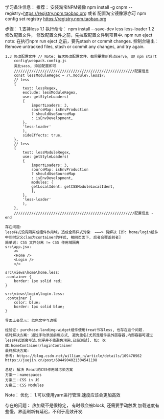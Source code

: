 学习备注信息：
推荐：
安装淘宝NPM镜像
npm install -g cnpm --registry=https://registry.npm.taobao.org
或者 配置淘宝镜像源亦可
npm config set registry https://registry.npm.taobao.org

步骤：
    1.支持less
    1.1 执行命令： npm install --save-dev less less-loader
    1.2 修改配置文件， 修改配置文件之前，先拉取配置文件到项目中.
        npm run eject
        note: 在执行npm run eject 之前，要先stash or commit changes.
        控制台输出： Remove untracked files, stash or commit any changes, and try again.
        
    1.3 修改配置文件 // Note: 每次修改配置文件，都需要重新启动serve, 即 npm start
        config\webpack.config.js
        类比sass, 添加配置即可
        ///////////////////////////////////////////////////////配置信息
        const lessModuleRegex = /\.module\.less$/;
        // less
        {
            test: lessRegex,
            exclude: lessModuleRegex,
            use: getStyleLoaders(
            {
                importLoaders: 3,
                sourceMap: isEnvProduction
                ? shouldUseSourceMap
                : isEnvDevelopment,
            },
            'less-loader'
            ),
            sideEffects: true,
        },
        // less
        {
            test: lessModuleRegex,
            use: getStyleLoaders(
            {
                importLoaders: 3,
                sourceMap: isEnvProduction
                ? shouldUseSourceMap
                : isEnvDevelopment,
                modules: {
                getLocalIdent: getCSSModuleLocalIdent,
                },
            },
            'less-loader'
            ),
        },
        ///////////////////////////////////////////////////////配置信息 - end
    
    存在问题:
    less样式没有隔离成组件作用域，造成全局样式污染  ===> 待解决 [即: home/login组件中同时定义clas为container的样式, 相同页面下, 后者会覆盖前者]
    简单说: CSS 文件分离 != CSS 作用域隔离
    src\app.jsx:
        <>
        <Home />
        <Login />
        </>
    
    src\views\home\home.less:
    .container {
        border: 1px solid red;
    }

    src\views\login\login.less:
    .container {
        color: blue;
        border: 1px solid blue;
    }
    
    界面上会显示: 蓝色文字与边框

    经验证: purchase-landing-widget组件使用treat书写less, 也存在这个问题.
    临时解决方案: 通过手动添加前缀方式, 避免重名[尤其是组件最外层容器,内部容器可通过less样式嵌套写法,似乎并不能避免污染,已经测试], 如: 改成:homeContainer/loginContainer
    最终解决方案: 
    参考: https://blog.csdn.net/william_n/article/details/109470962
    https://juejin.cn/post/6844904021304541198

    总结: 解决 React的CSS作用域污染方案
    方案一：namespaces
    方案二：CSS in JS
    方案三：CSS Modules


Note：
优化：
1.可以使用yarn进行管理.速度应该会更加高效

存在的问题：
热加载不是很稳定， 有时候会被block, 还需要手动触发
加载速度有些慢，界面刷新有延迟，不利于高效开发.
